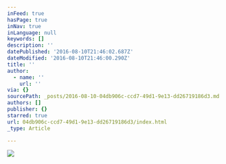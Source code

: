 ```yaml
---
inFeed: true
hasPage: true
inNav: true
inLanguage: null
keywords: []
description: ''
datePublished: '2016-08-10T21:46:02.687Z'
dateModified: '2016-08-10T21:46:00.290Z'
title: ''
author:
  - name: ''
    url: ''
via: {}
sourcePath: _posts/2016-08-10-04db906c-ccd7-49d1-9e13-dd26719186d3.md
authors: []
publisher: {}
starred: true
url: 04db906c-ccd7-49d1-9e13-dd26719186d3/index.html
_type: Article

---
```

![](https://the-grid-user-content.s3-us-west-2.amazonaws.com/329e189d-c37d-47d9-9af1-02c517052c42.jpg)